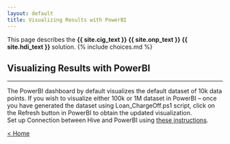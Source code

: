 ```yaml
---
layout: default
title: Visualizing Results with PowerBI
---
```


<div class="alert alert-success" role="alert"> This page describes the 
<strong>
<span class="cig">{{ site.cig_text }}</span>
<span class="onp">{{ site.onp_text }}</span>
<span class="hdi">{{ site.hdi_text }}</span> 
</strong>
solution.
 {% include choices.md %}

</div> 

## Visualizing Results with PowerBI
-----------------------------------

<div class="sql">
The PowerBI dashboard by default visualizes the default dataset of 10k data points. If you wish to visualize either 100k or 1M dataset in PowerBI – once you have generated the dataset using Loan_ChargeOff.ps1 script, click on the Refresh button in PowerBI to obtain the updated visualization. 
</div>
<div class="hdi">
Set up Connection between Hive and PowerBI using <a href="https://microsoft.github.io/r-server-loan-chargeoff/ODBC.html"> these instructions</a>.
</div>

[&lt; Home](index.html)